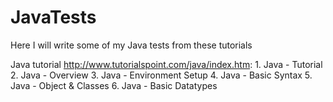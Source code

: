 # JavaTests
Here I will write some of my Java tests from these tutorials

Java tutorial http://www.tutorialspoint.com/java/index.htm:
	1. Java - Tutorial
	2. Java - Overview
	3. Java - Environment Setup
	4. Java - Basic Syntax
	5. Java - Object & Classes
	6. Java - Basic Datatypes

